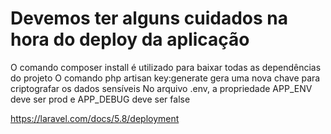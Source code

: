 # Devemos ter alguns cuidados na hora do deploy da aplicação

O comando composer install é utilizado para baixar todas as dependências do projeto
O comando php artisan key:generate gera uma nova chave para criptografar os dados sensíveis
No arquivo .env, a propriedade APP_ENV deve ser prod e APP_DEBUG deve ser false


https://laravel.com/docs/5.8/deployment
